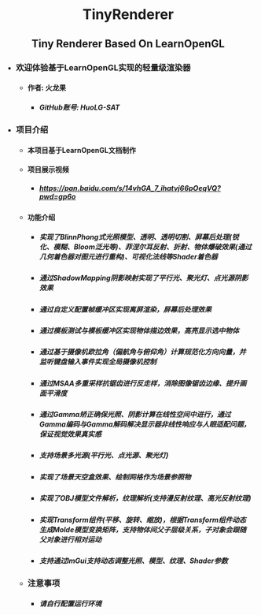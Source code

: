 <h1 align = "center">TinyRenderer</h1> 

<h2 align = "center">Tiny Renderer Based On LearnOpenGL</h2> 

- ### 欢迎体验基于LearnOpenGL实现的轻量级渲染器

  - #### 作者: 火龙果

    - ##### GitHub账号: HuoLG-SAT

- ### 项目介绍

  - #### 本项目基于LearnOpenGL文档制作

  - #### 项目展示视频

    - ##### https://pan.baidu.com/s/14vhGA_7_ihatvj66pOeqVQ?pwd=gp6o

  - #### 功能介绍

    - ##### 实现了BlinnPhong式光照模型、透明、透明切割、屏幕后处理(锐化、模糊、Bloom泛光等)、菲涅尔耳反射、折射、物体爆破效果(通过几何着色器对图元进行重构)、可视化法线等Shader着色器

    - ##### 通过ShadowMapping阴影映射实现了平行光、聚光灯、点光源阴影效果

    - ##### 通过自定义配置帧缓冲区实现离屏渲染，屏幕后处理效果

    - ##### 通过模板测试与模板缓冲区实现物体描边效果，高亮显示选中物体

    - ##### 通过基于摄像机欧拉角（偏航角与俯仰角）计算规范化方向向量，并监听键盘输入事件实现全局摄像机控制

    - ##### 通过MSAA多重采样抗锯齿进行反走样，消除图像锯齿边缘、提升画面平滑度

    - ##### 通过Gamma矫正确保光照、阴影计算在线性空间中进行，通过Gamma编码与Gamma解码解决显示器非线性响应与人眼适配问题，保证视觉效果真实感

    - ##### 支持场景多光源(平行光、点光源、聚光灯)

    - ##### 实现了场景天空盒效果、绘制网格作为场景参照物

    - ##### 实现了OBJ模型文件解析，纹理解析(支持漫反射纹理、高光反射纹理)

    - ##### 实现Transform组件(平移、旋转、缩放)，根据Transform组件动态生成Molde模型变换矩阵，支持物体间父子层级关系，子对象会跟随父对象进行相对运动

    - ##### 支持通过ImGui支持动态调整光照、模型、纹理、Shader参数

  - ### 注意事项

    - ##### 请自行配置运行环境

